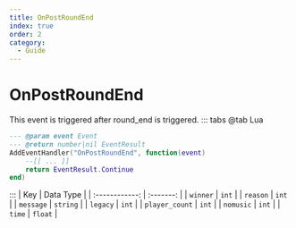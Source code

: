 ```yaml
---
title: OnPostRoundEnd
index: true
order: 2
category:
  - Guide
---
```


# OnPostRoundEnd
This event is triggered after round_end is triggered.
::: tabs
@tab Lua
```lua
--- @param event Event
--- @return number|nil EventResult
AddEventHandler("OnPostRoundEnd", function(event)
    --[[ ... ]]
    return EventResult.Continue
end)
```

:::
|       Key      | Data Type |
| :------------: | :-------: |
|    `winner`    |   `int`   |
|    `reason`    |   `int`   |
|    `message`   |  `string` |
|    `legacy`    |   `int`   |
| `player_count` |   `int`   |
|    `nomusic`   |   `int`   |
|     `time`     |  `float`  |